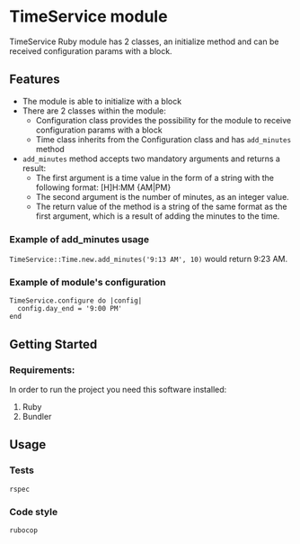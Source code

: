 # TimeService module

TimeService Ruby module has 2 classes, an initialize method and can be received configuration params with a block.

## Features

- The module is able to initialize with a block
- There are 2 classes within the module:
  - Configuration class provides the possibility for the module to receive configuration params with a block
  - Time class inherits from the Configuration class and has `add_minutes` method 
- `add_minutes` method accepts two mandatory arguments and returns a result:
  - The first argument is a time value in the form of a string with the following format: [H]H:MM {AM|PM}
  - The second argument is the number of minutes, as an integer value.
  - The return value of the method is a string of the same format as the first argument, which is a result of adding the minutes to the time.

### Example of add_minutes usage

`TimeService::Time.new.add_minutes('9:13 AM', 10)` would return 9:23 AM.

### Example of module's configuration

```
TimeService.configure do |config|
  config.day_end = '9:00 PM'
end
```

## Getting Started

### Requirements:

In order to run the project you need this software installed:

1. Ruby
2. Bundler

## Usage

### Tests

```shell
rspec
```

### Code style

```shell
rubocop
```
